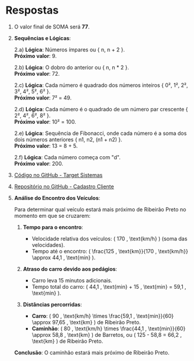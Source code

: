 # Respostas

1. O valor final de SOMA será **77**.

2. **Sequências e Lógicas**:

   2.a) **Lógica**: Números ímpares ou { n, n + 2 }.  
   **Próximo valor**: 9.

   2.b) **Lógica**: O dobro do anterior ou { n, n * 2 }.  
   **Próximo valor**: 72.

   2.c) **Lógica**: Cada número é quadrado dos números inteiros { 0², 1², 2², 3², 4², 5², 6² }.  
   **Próximo valor**: 7² = 49.

   2.d) **Lógica**: Cada número é o quadrado de um número par crescente { 2², 4², 6², 8² }.  
   **Próximo valor**: 10² = 100.

   2.e) **Lógica**: Sequência de Fibonacci, onde cada número é a soma dos dois números anteriores { n1, n2, (n1 + n2) }.  
   **Próximo valor**: 13 = 8 + 5.

   2.f) **Lógica**: Cada número começa com "d".  
   **Próximo valor**: 200.

3. [Código no GitHub - Target Sistemas](https://github.com/mathieux-dev/TargetSistemas/blob/main/Target.BE/Program.cs)

4. [Repositório no GitHub - Cadastro Cliente](https://github.com/mathieux-dev/TargetSistemas/tree/main/CadastroCliente)

5. **Análise do Encontro dos Veículos**:

   Para determinar qual veículo estará mais próximo de Ribeirão Preto no momento em que se cruzarem:

   1. **Tempo para o encontro**:
      - Velocidade relativa dos veículos: \( 170 \, \text{km/h} \) (soma das velocidades).
      - Tempo até o encontro: \( \frac{125 \, \text{km}}{170 \, \text{km/h}} \approx 44,1 \, \text{min} \).

   2. **Atraso do carro devido aos pedágios**:
      - Carro leva 15 minutos adicionais.
      - Tempo total do carro: \( 44,1 \, \text{min} + 15 \, \text{min} = 59,1 \, \text{min} \).

   3. **Distâncias percorridas**:
      - **Carro**: \( 90 \, \text{km/h} \times \frac{59,1 \, \text{min}}{60} \approx 97,65 \, \text{km} \) de Ribeirão Preto.
      - **Caminhão**: \( 80 \, \text{km/h} \times \frac{44,1 \, \text{min}}{60} \approx 58,8 \, \text{km} \) de Barretos, ou \( 125 - 58,8 = 66,2 \, \text{km} \) de Ribeirão Preto.

   **Conclusão**: O caminhão estará mais próximo de Ribeirão Preto.
